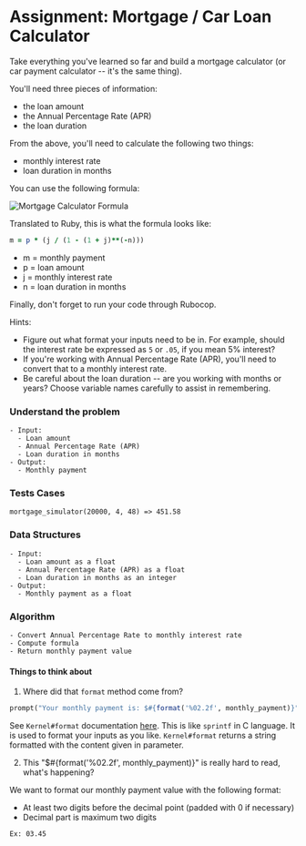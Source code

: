 # Assignment: Mortgage / Car Loan Calculator

Take everything you've learned so far and build a mortgage calculator (or car payment calculator -- it's the same thing).

You'll need three pieces of information:

- the loan amount
- the Annual Percentage Rate (APR)
- the loan duration

From the above, you'll need to calculate the following two things:

- monthly interest rate
- loan duration in months

You can use the following formula:

![Mortgage Calculator Formula](http://d1b1wr57ag5rdp.cloudfront.net/images/mortgage_calc_formula.png)

Translated to Ruby, this is what the formula looks like:

```ruby
m = p * (j / (1 - (1 + j)**(-n)))
```

- m = monthly payment
- p = loan amount
- j = monthly interest rate
- n = loan duration in months

Finally, don't forget to run your code through Rubocop.

Hints:

- Figure out what format your inputs need to be in. For example, should the interest rate be expressed as `5` or `.05`, if you mean 5% interest?
- If you're working with Annual Percentage Rate (APR), you'll need to convert that to a monthly interest rate.
- Be careful about the loan duration -- are you working with months or years? Choose variable names carefully to assist in remembering.



### Understand the problem

```
- Input:
  - Loan amount
  - Annual Percentage Rate (APR)
  - Loan duration in months
- Output:
  - Monthly payment
```

### Tests Cases

```
mortgage_simulator(20000, 4, 48) => 451.58
```

### Data Structures

```
- Input:
  - Loan amount as a float
  - Annual Percentage Rate (APR) as a float
  - Loan duration in months as an integer
- Output:
  - Monthly payment as a float
```

### Algorithm

```
- Convert Annual Percentage Rate to monthly interest rate
- Compute formula
- Return monthly payment value
```



#### Things to think about

1. Where did that `format` method come from?

```ruby
prompt("Your monthly payment is: $#{format('%02.2f', monthly_payment)}")
```

See `Kernel#format` documentation [here](http://ruby-doc.org/core-2.4.1/Kernel.html#method-i-format). This is like `sprintf` in C language. It is used to format your inputs as you like.  `Kernel#format` returns a string formatted with the content given in parameter. 

2. This "$#{format('%02.2f', monthly_payment)}" is really hard to read, what's happening?

We want to format our monthly payment value with the following format:

* At least two digits before the decimal point (padded with 0 if necessary)
* Decimal part is maximum two digits

```
Ex: 03.45
```

